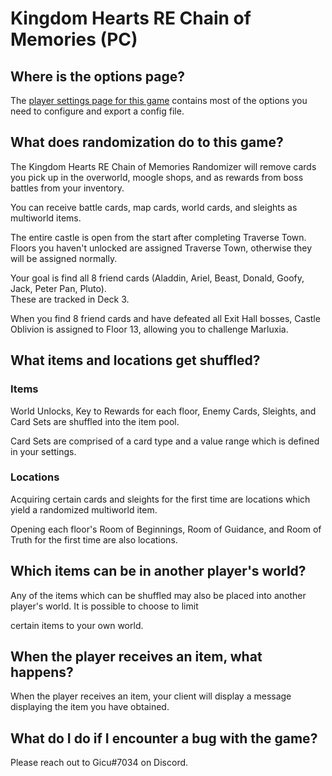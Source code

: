 # Kingdom Hearts RE Chain of Memories (PC)

## Where is the options page?

The [player settings page for this game](../player-options) contains most of the options you need to 
configure and export a config file.

## What does randomization do to this game?

The Kingdom Hearts RE Chain of Memories Randomizer will remove cards you pick up in the overworld, 
moogle shops, and as rewards from boss battles from your inventory.

You can receive battle cards, map cards, world cards, and sleights as multiworld items.

The entire castle is open from the start after completing Traverse Town.  
Floors you haven't unlocked are assigned Traverse Town, otherwise they will be assigned normally.

Your goal is find all 8 friend cards (Aladdin, Ariel, Beast, Donald, Goofy, Jack, Peter Pan, Pluto).  
These are tracked in Deck 3.

When you find 8 friend cards and have defeated all Exit Hall bosses, Castle Oblivion is assigned to Floor 13, 
allowing you to challenge Marluxia.

## What items and locations get shuffled?

### Items

World Unlocks, Key to Rewards for each floor, Enemy Cards, Sleights, and Card Sets are shuffled into the item pool.

Card Sets are comprised of a card type and a value range which is defined in your settings.

### Locations

Acquiring certain cards and sleights for the first time are locations which yield a randomized multiworld item.

Opening each floor's Room of Beginnings, Room of Guidance, and Room of Truth for the first time are also locations.

## Which items can be in another player's world?

Any of the items which can be shuffled may also be placed into another player's world. It is possible to choose to limit

certain items to your own world.

## When the player receives an item, what happens?

When the player receives an item, your client will display a message displaying the item you have obtained.

## What do I do if I encounter a bug with the game?

Please reach out to Gicu#7034 on Discord.